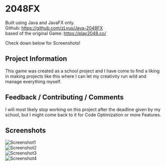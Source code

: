 # 2048FX

Built using Java and JavaFX only. <br>
Github: 
https://github.com/zLyus/Java-2048FX <br>
based of the original Game: 
 https://play2048.co/

Check down below for Screenshots!

## Project Information
This game was created as a school project and I have come to find a liking in making projects like this where I can let my creativity run wild and manage everything myself.
<br>


## Feedback / Contributing / Comments
I will most likely stop working on this project after the deadline given by my school, but I might come back to it for Code Optimization or more Features.

## Screenshots
![Screenshot1](./imgs/Sc1.png) <br>
![Screenshot2](./imgs/Sc2.png) <br>
![Screenshot3](./imgs/Sc3.png) <br>
![Screenshot4](./imgs/Sc4.png) <br>

